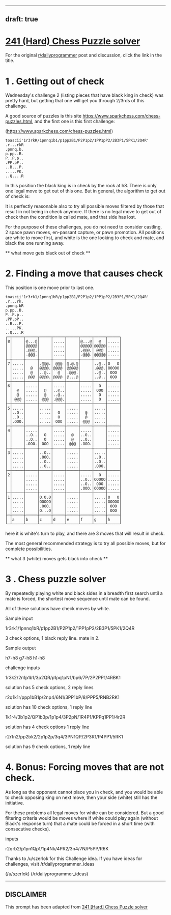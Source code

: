 ---
draft: true
----

# [241 (Hard) Chess Puzzle solver](https://www.reddit.com/r/dailyprogrammer/comments/3tjcn6/20151120_challenge_241_hard_chess_puzzle_solver/)

For the original [r/dailyprogrammer](https://www.reddit.com/r/dailyprogrammer/) post and discussion, click the link in the title.

# 1 .  Getting out of check
Wednesday's challenge 2 (listing pieces that have black king in check) was pretty hard, but getting that one will get you through 2/3rds of this challenge.

A good source of puzzles is this site https://www.sparkchess.com/chess-puzzles.html, and the first one is this first challenge:

(https://www.sparkchess.com/chess-puzzles.html)

```
toascii'1r3rkR/1pnnq1b1/p1pp2B1/P2P1p2/1PP1pP2/2B3P1/5PK1/2Q4R'
.r...rkR
.pnnq.b.
p.pp..B.
P..P.p..
.PP.pP..
..B...P.
.....PK.
..Q....R
```
In this position the black king is in check by the rook at h8.  There is only one legal move to get out of this one.  But in general, the algorithm to get out of check is:

It is perfectly reasonable also to try all possible moves filtered by those that result in not being in check anymore.  If there is no legal move to get out of check then the condition is called mate, and that side has lost.

For the purpose of these challenges, you do not need to consider castling, 2 space pawn moves, en-passant capture, or pawn promotion.  All positions are white to move first, and white is the one looking to check and mate, and black the one running away.

** what move gets black out of check **

# 2. Finding a move that causes check
This position is one move prior to last one.


```
toascii'1r3rk1/1pnnq1bR/p1pp2B1/P2P1p2/1PP1pP2/2B3P1/5PK1/2Q4R'
.r...rk.
.pnnq.bR
p.pp..B.
P..P.p..
.PP.pP..
..B...P.
.....PK.
..Q....R
┌─┬─────┬─────┬─────┬─────┬─────┬─────┬─────┬─────┐
│8│     │@...@│     │.....│     │@...@│  @  │.....│
│ │     │@@@@@│     │.....│     │@@@@@│@@@@@│.....│
│ │     │.@@@.│     │.....│     │.@@@.│ @@@ │.....│
│ │     │.@@@.│     │.....│     │.@@@.│@@@@@│.....│
├─┼─────┼─────┼─────┼─────┼─────┼─────┼─────┼─────┤
│7│.....│     │.@@@.│ @@@ │@.@.@│     │..@..│O   O│
│ │.....│  @  │@@@@.│@@@@ │@@@@@│     │.@@@.│OOOOO│
│ │.....│  @  │..@..│  @  │.@@@.│     │..@..│ OOO │
│ │.....│ @@@ │@@@@.│@@@@ │@...@│     │..@..│ OOO │
├─┼─────┼─────┼─────┼─────┼─────┼─────┼─────┼─────┤
│6│     │.....│     │.....│     │.....│  O  │.....│
│ │  @  │.....│  @  │..@..│     │.....│ OOO │.....│
│ │  @  │.....│  @  │..@..│     │.....│  O  │.....│
│ │ @@@ │.....│ @@@ │.@@@.│     │.....│  O  │.....│
├─┼─────┼─────┼─────┼─────┼─────┼─────┼─────┼─────┤
│5│.....│     │.....│     │.....│     │.....│     │
│ │..O..│     │.....│  O  │.....│  @  │.....│     │
│ │..O..│     │.....│  O  │.....│  @  │.....│     │
│ │.OOO.│     │.....│ OOO │.....│ @@@ │.....│     │
├─┼─────┼─────┼─────┼─────┼─────┼─────┼─────┼─────┤
│4│     │.....│     │.....│     │.....│     │.....│
│ │     │..O..│  O  │.....│  @  │..O..│     │.....│
│ │     │..O..│  O  │.....│  @  │..O..│     │.....│
│ │     │.OOO.│ OOO │.....│ @@@ │.OOO.│     │.....│
├─┼─────┼─────┼─────┼─────┼─────┼─────┼─────┼─────┤
│3│.....│     │..O..│     │.....│     │.....│     │
│ │.....│     │.OOO.│     │.....│     │..O..│     │
│ │.....│     │..O..│     │.....│     │..O..│     │
│ │.....│     │..O..│     │.....│     │.OOO.│     │
├─┼─────┼─────┼─────┼─────┼─────┼─────┼─────┼─────┤
│2│     │.....│     │.....│     │.....│  O  │.....│
│ │     │.....│     │.....│     │..O..│OOOOO│.....│
│ │     │.....│     │.....│     │..O..│ OOO │.....│
│ │     │.....│     │.....│     │.OOO.│OOOOO│.....│
├─┼─────┼─────┼─────┼─────┼─────┼─────┼─────┼─────┤
│1│.....│     │O.O.O│     │.....│     │.....│O   O│
│ │.....│     │OOOOO│     │.....│     │.....│OOOOO│
│ │.....│     │.OOO.│     │.....│     │.....│ OOO │
│ │.....│     │O...O│     │.....│     │.....│ OOO │
├─┼─────┼─────┼─────┼─────┼─────┼─────┼─────┼─────┤
│ │a    │b    │c    │d    │e    │f    │g    │h    │
└─┴─────┴─────┴─────┴─────┴─────┴─────┴─────┴─────┘
```
here it is white's turn to play, and there are 3 moves that will result in check.

The most general recommended strategy is to try all possible moves, but for complete possibilities.

** what 3 (white) moves gets black into check **

# 3 . Chess puzzle solver
By repeatedly playing white and black sides in a breadth first search until a mate is forced, the shortest move sequence until mate can be found.

All of these solutions have check moves by white.

Sample input

1r3rk1/1pnnq1bR/p1pp2B1/P2P1p2/1PP1pP2/2B3P1/5PK1/2Q4R

3 check options, 1 black reply line.  mate in 2.

Sample output

h7-h8 g7-h8 h1-h8

challenge inputs

1r3k2/2n1p1b1/3p2QR/p1pq1pN1/bp6/7P/2P2PP1/4RBK1

solution has 5 check options, 2 reply lines

r2q1k1r/ppp1bB1p/2np4/6N1/3PP1bP/8/PPP5/RNB2RK1

solution has 10 check options, 1 reply line

1k1r4/3b1p2/QP1b3p/1p1p4/3P2pN/1R4P1/KPPq1PP1/4r2R

solution has 4 check options 1 reply line

r2r1n2/pp2bk2/2p1p2p/3q4/3PN1QP/2P3R1/P4PP1/5RK1

solution has 9 check options, 1 reply line

# 4. Bonus: Forcing moves that are not check.
As long as the opponent cannot place you in check, and you would be able to check opposing king on next move, then your side (white) still has the initiative.

For these problems all legal moves for white can be considered.  But a good filtering criteria would be moves where if white could play again (without Black's response turn) that a mate could be forced in a short time (with consecutive checks).

inputs

r2qrb2/p1pn1Qp1/1p4Nk/4PR2/3n4/7N/P5PP/R6K

Thanks to /u/szerlok for this Challenge idea.  If you have ideas for challenges, visit /r/dailyprogrammer_ideas 

(/u/szerlok)
(/r/dailyprogrammer_ideas)

----
## **DISCLAIMER**
This prompt has been adapted from [241 [Hard] Chess Puzzle solver](https://www.reddit.com/r/dailyprogrammer/comments/3tjcn6/20151120_challenge_241_hard_chess_puzzle_solver/
)
